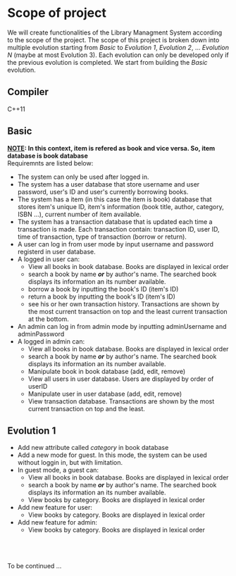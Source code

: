 # Scope of project

We will create functionalities of the Library Managment System according to the scope of the project. The scope of this project is broken down into multiple evolution starting from *Basic* to *Evolution 1*, *Evolution 2*, ... *Evolution N* (maybe at most Evolution 3). Each evolution can only be developed only if the previous evolution is completed. We start from building the *Basic* evolution.

## Compiler

C++11

## Basic

**<u>NOTE</u>: In this context, item is refered as book and vice versa. So, item database is book database**<br>
Requiremnts are listed below:<br>
- The system can only be used after logged in.
- The system has a user database that store username and user password, user's ID and user's currently borrowing books.
- The system has a item (in this case the item is book) database that stores item's unique ID, item's information (book title, author, category, ISBN ...), current number of item available.
- The system has a transaction database that is updated each time a transaction is made. Each transaction contain: transaction ID, user ID, time of transaction, type of transaction (borrow or return).
- A user can log in from user mode by input username and password registerd in user database.
- A logged in user can:
  - View all books in book database. Books are displayed in lexical order
  - search a book by name ***or*** by author's name. The searched book displays its information an its number available.
  - borrow a book by inputting the book's ID (item's ID)
  - return a book by inputting the book's ID (item's ID)
  - see his or her own transaction history. Transactions are shown by the most current transaction on top and the least current transaction at the bottom.
- An admin can log in from admin mode by inputting adminUsername and adminPassword
- A logged in admin can:
  - View all books in book database. Books are displayed in lexical order
  - search a book by name ***or*** by author's name. The searched book displays its information an its number available.
  - Manipulate book in book database (add, edit, remove)
  - View all users in user database. Users are displayed by order of userID
  - Manipulate user in user database (add, edit, remove)
  - View transaction database. Transactions are shown by the most current transaction on top and the least.
  
## Evolution 1
- Add new attribute called *category* in book database
- Add a new mode for guest. In this mode, the system can be used without loggin in, but with limitation.
- In guest mode, a guest can:
  - View all books in book database. Books are displayed in lexical order
  - search a book by name ***or*** by author's name. The searched book displays its information an its number available.
  - View books by category. Books are displayed in lexical order
- Add new feature for user:
  - View books by category. Books are displayed in lexical order
- Add new feature for admin:
  - View books by category. Books are displayed in lexical order
  
<br>
<br>
<br>
To be continued ...